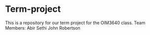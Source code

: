 # Term-project
This is a repository for our term project for the OIM3640 class. 
Team Members:
Abir Sethi 
John Robertson
